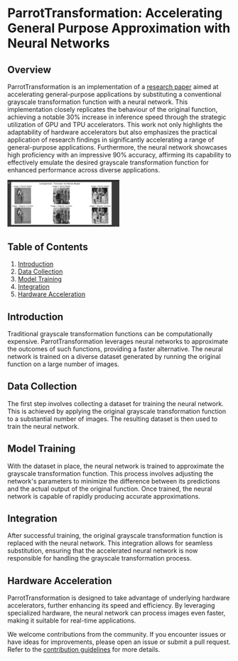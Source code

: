 # ParrotTransformation: Accelerating General Purpose Approximation with Neural Networks

## Overview

ParrotTransformation is an implementation of a [research paper](https://ieeexplore.ieee.org/document/6493641) aimed at accelerating general-purpose applications by substituting a conventional grayscale transformation function with a neural network. This implementation closely replicates the behaviour of the original function, achieving a notable 30% increase in inference speed through the strategic utilization of GPU and TPU accelerators. This work not only highlights the adaptability of hardware accelerators but also emphasizes the practical application of research findings in significantly accelerating a range of general-purpose applications. Furthermore, the neural network showcases high proficiency with an impressive 90% accuracy, affirming its capability to effectively emulate the desired grayscale transformation function for enhanced performance across diverse applications.

<img src="https://github.com/hoyathali/ParrotTransformation/blob/main/NNvsRegularFunction.png" width="50%">

## Table of Contents

1. [Introduction](#introduction)
2. [Data Collection](#data-collection)
3. [Model Training](#model-training)
4. [Integration](#integration)
5. [Hardware Acceleration](#hardware-acceleration)

## Introduction

Traditional grayscale transformation functions can be computationally expensive. ParrotTransformation leverages neural networks to approximate the outcomes of such functions, providing a faster alternative. The neural network is trained on a diverse dataset generated by running the original function on a large number of images.

## Data Collection

The first step involves collecting a dataset for training the neural network. This is achieved by applying the original grayscale transformation function to a substantial number of images. The resulting dataset is then used to train the neural network.

## Model Training

With the dataset in place, the neural network is trained to approximate the grayscale transformation function. This process involves adjusting the network's parameters to minimize the difference between its predictions and the actual output of the original function. Once trained, the neural network is capable of rapidly producing accurate approximations.

## Integration

After successful training, the original grayscale transformation function is replaced with the neural network. This integration allows for seamless substitution, ensuring that the accelerated neural network is now responsible for handling the grayscale transformation process.

## Hardware Acceleration

ParrotTransformation is designed to take advantage of underlying hardware accelerators, further enhancing its speed and efficiency. By leveraging specialized hardware, the neural network can process images even faster, making it suitable for real-time applications.


We welcome contributions from the community. If you encounter issues or have ideas for improvements, please open an issue or submit a pull request. Refer to the [contribution guidelines](CONTRIBUTING.md) for more details.
